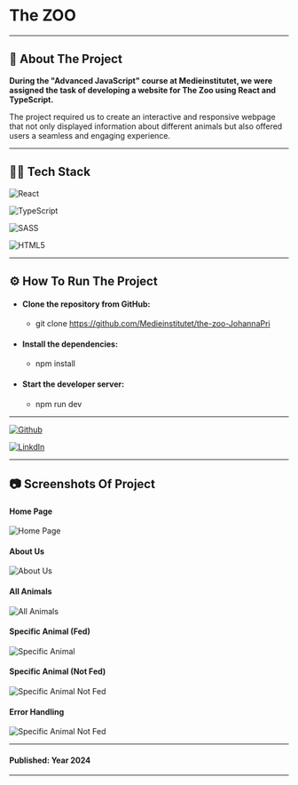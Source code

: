 # The ZOO 

---

## 📄 About The Project 

**During the "Advanced JavaScript" course at Medieinstitutet, we were assigned the task of developing a website for The Zoo using React and TypeScript.**

The project required us to create an interactive and responsive webpage that not only displayed information about different animals but also offered users a seamless and engaging experience.

---

## 👩‍💻 Tech Stack 

![React](https://img.shields.io/badge/react-%2320232a.svg?style=for-the-badge&logo=react&logoColor=%2361DAFB)

![TypeScript](https://img.shields.io/badge/typescript-%23007ACC.svg?style=for-the-badge&logo=typescript&logoColor=white)

![SASS](https://img.shields.io/badge/SASS-hotpink.svg?style=for-the-badge&logo=SASS&logoColor=white)

![HTML5](https://img.shields.io/badge/HTML5-E34F26?style=for-the-badge&logo=html5&logoColor=white)

---

## ⚙️ How To Run The Project

- #### **Clone the repository from GitHub:**
    - git clone https://github.com/Medieinstitutet/the-zoo-JohannaPri

- #### **Install the dependencies:**
    - npm install

- #### **Start the developer server:**
    - npm run dev

---

[![Github](https://img.shields.io/badge/Johanna%20Prinz-100000?style=for-the-badge&logo=github&logoColor=white)](https://github.com/JohannaPri)

[![LinkdIn](https://img.shields.io/badge/Johanna%20Prinz-0077B5?style=for-the-badge&logo=linkedin&logoColor=white)](https://www.linkedin.com/in/johanna-prinz-246b45165/)

---

## 📷 Screenshots Of Project

#### Home Page
![Home Page](/public/screenshots/homePage.png)

#### About Us
![About Us](/public/screenshots/AboutUs.png)

#### All Animals
![All Animals](/public/screenshots/AllAnimals.png)

#### Specific Animal (Fed)
![Specific Animal](/public/screenshots/SpecificAnimalFed.png) 

#### Specific Animal (Not Fed)
![Specific Animal Not Fed](/public/screenshots/SpecificAnimalNotFed.png)

#### Error Handling
![Specific Animal Not Fed](/public/screenshots/error.png)

---

#### Published: Year 2024

---